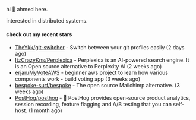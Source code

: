 hi 👋 ahmed here.

interested in distributed systems.

#### check out my recent stars

- [TheYkk/git-switcher](https://github.com/TheYkk/git-switcher) - Switch between your git profiles easily (2 days ago)
- [ItzCrazyKns/Perplexica](https://github.com/ItzCrazyKns/Perplexica) - Perplexica is an AI-powered search engine. It is an Open source alternative to Perplexity AI (2 weeks ago)
- [erjan/MyVoteAWS](https://github.com/erjan/MyVoteAWS) - beginner aws project to learn how various components work - build voting app  (3 weeks ago)
- [bespoke-surf/bespoke](https://github.com/bespoke-surf/bespoke) - The open source Mailchimp alternative. (3 weeks ago)
- [PostHog/posthog](https://github.com/PostHog/posthog) - 🦔 PostHog provides open-source product analytics, session recording, feature flagging and A/B testing that you can self-host. (1 month ago)

